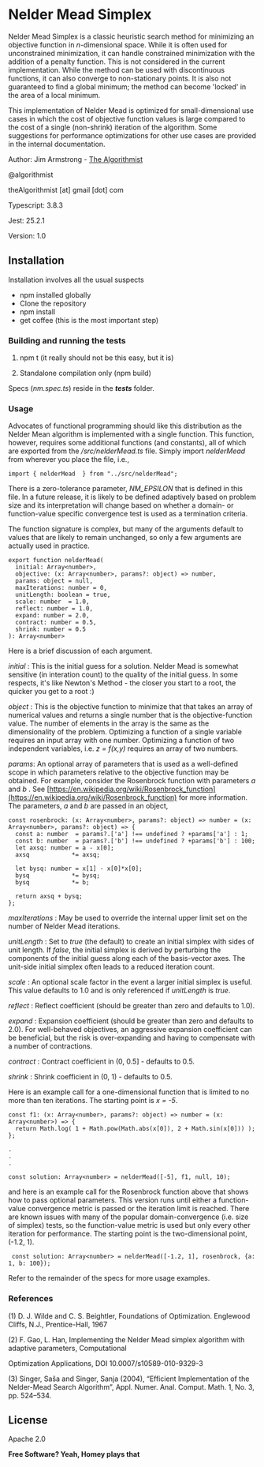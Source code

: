 # Nelder Mead Simplex

Nelder Mead Simplex is a classic heuristic search method for minimizing an objective function in _n_-dimensional space.  While it is often used for unconstrained minimization, it can handle constrained minimization with the addition of a penalty function. This is not considered in the current implementation.  While the method can be used with discontinuous functions, it can also converge to non-stationary points.  It is also not guaranteed to find a global minimum; the method can become 'locked' in the area of a local minimum.

This implementation of Nelder Mead is optimized for small-dimensional use cases in which the cost of objective function values is large compared to the cost of a single (non-shrink) iteration of the algorithm.  Some suggestions for performance optimizations for other use cases are provided in the internal documentation.

Author:  Jim Armstrong - [The Algorithmist]

@algorithmist

theAlgorithmist [at] gmail [dot] com

Typescript: 3.8.3

Jest: 25.2.1

Version: 1.0


## Installation

Installation involves all the usual suspects

  - npm installed globally
  - Clone the repository
  - npm install
  - get coffee (this is the most important step)


### Building and running the tests

1. npm t (it really should not be this easy, but it is)

2. Standalone compilation only (npm build)

Specs (_nm.spec.ts_) reside in the ___tests___ folder.


### Usage

Advocates of functional programming should like this distribution as the Nelder Mean algorithm is implemented with a single function.  This function, however, requires some additional functions (and constants), all of which are exported from the _/src/nelderMead.ts_ file.  Simply import _nelderMead_ from wherever you place the file, i.e.,

```
import { nelderMead  } from "../src/nelderMead";
```

There is a zero-tolerance parameter, _NM_EPSILON_ that is defined in this file.  In a future release, it is likely to be defined adaptively based on problem size and its interpretation will change based on whether a domain- or function-value specific convergence test is used as a termination criteria.

The function signature is complex, but many of the arguments default to values that are likely to remain unchanged, so only a few arguments are actually used in practice.

```
export function nelderMead(
  initial: Array<number>,
  objective: (x: Array<number>, params?: object) => number,
  params: object = null,
  maxIterations: number = 0,
  unitLength: boolean = true,
  scale: number  = 1.0,
  reflect: number = 1.0,
  expand: number = 2.0,
  contract: number = 0.5,
  shrink: number = 0.5
): Array<number>
```

Here is a brief discussion of each argument.

_initial_ : This is the initial guess for a solution.  Nelder Mead is somewhat sensitive (in interation count) to the quality of the initial guess.  In some respects, it's like Newton's Method - the closer you start to a root, the quicker you get to a root :)

_object_ : This is the objective function to minimize that that takes an array of numerical values and returns a single number that is the objective-function value.  The number of elements in the array is the same as the dimensionality of the problem.  Optimizing a function of a single variable requires an input array with one number.  Optimizing a function of two independent variables, i.e. _z = f(x,y)_ requires an array of two numbers.

_params_: An optional array of parameters that is used as a well-defined scope in which parameters relative to the objective function may be obtained.  For example, consider the Rosenbrock function with parameters _a_ and _b_ .  See [https://en.wikipedia.org/wiki/Rosenbrock_function](https://en.wikipedia.org/wiki/Rosenbrock_function) for more information.  The parameters, _a_ and _b_ are passed in an object,

```
const rosenbrock: (x: Array<number>, params?: object) => number = (x: Array<number>, params?: object) => {
  const a: number  = params?.['a'] !== undefined ? +params['a'] : 1;
  const b: number  = params?.['b'] !== undefined ? +params['b'] : 100;
  let axsq: number = a - x[0];
  axsq            *= axsq;

  let bysq: number = x[1] - x[0]*x[0];
  bysq            *= bysq;
  bysq            *= b;

  return axsq + bysq;
};
```

_maxIterations_ : May be used to override the internal upper limit set on the number of Nelder Mead iterations.

_unitLength_ : Set to _true_ (the default) to create an initial simplex with sides of unit length.  If _false_, the initial simplex is derived by perturbing the components of the initial guess along each of the basis-vector axes.  The unit-side initial simplex often leads to a reduced iteration count.

_scale_ : An optional scale factor in the event a larger initial simplex is useful. This value defaults to 1.0 and is only referenced if _unitLength_ is _true_.

_reflect_ : Reflect coefficient (should be greater than zero and defaults to 1.0).

_expand_ : Expansion coefficient (should be greater than zero and defaults to 2.0).  For well-behaved objectives, an aggressive expansion coefficient can be beneficial, but the risk is over-expanding and having to compensate with a number of contractions.

_contract_ : Contract coefficient in (0, 0.5] - defaults to 0.5.

_shrink_ : Shrink coefficient in (0, 1) - defaults to 0.5.

Here is an example call for a one-dimensional function that is limited to no more than ten iterations.  The starting point is _x = -5_.

```
const f1: (x: Array<number>, params?: object) => number = (x: Array<number>) => {
  return Math.log( 1 + Math.pow(Math.abs(x[0]), 2 + Math.sin(x[0])) );
};

.
.
.

const solution: Array<number> = nelderMead([-5], f1, null, 10);
```

and here is an example call for the Rosenbrock function above that shows how to pass optional parameters.  This version runs until either a function-value convergence metric is passed or the iteration limit is reached.  There are known issues with many of the popular domain-convergence (i.e. size of simplex) tests, so the function-value metric is used but only every other iteration for performance.  The starting point is the two-dimensional point, (-1.2, 1).

```
 const solution: Array<number> = nelderMead([-1.2, 1], rosenbrock, {a: 1, b: 100});
```


Refer to the remainder of the specs for more usage examples.


### References

(1) D. J. Wilde and C. S. Beightler, Foundations of Optimization. Englewood Cliffs, N.J., Prentice-Hall, 1967

(2) F. Gao, L. Han, Implementing the Nelder Mead simplex algorithm with adaptive parameters, Computational

Optimization Applications, DOI 10.0007/s10589-010-9329-3

(3) Singer, Saša and Singer, Sanja (2004), “Efficient Implementation of the Nelder-Mead Search Algorithm”, Appl. Numer.
  Anal. Comput. Math. 1, No. 3, pp. 524–534.

License
----

Apache 2.0

**Free Software? Yeah, Homey plays that**

[//]: # (kudos http://stackoverflow.com/questions/4823468/store-comments-in-markdown-syntax)

[The Algorithmist]: <https://www.linkedin.com/in/jimarmstrong/>

